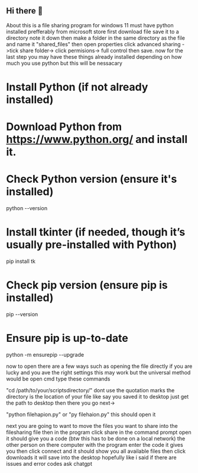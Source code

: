 ## Hi there 👋
About
this is a file sharing program for windows 11 must have python installed prefferably from microsoft store first download file save it to a directory note it down then make a folder in the same directory as the file and name it "shared_files" then open properties click advanced sharing ->tick share folder-> click permisions-> full control then save. now for the last step you may have these things already installed depending on how much you use python but this will be nessacary 
# Install Python (if not already installed)
# Download Python from https://www.python.org/ and install it.

# Check Python version (ensure it's installed)
python --version

# Install tkinter (if needed, though it’s usually pre-installed with Python)
pip install tk

# Check pip version (ensure pip is installed)
pip --version

# Ensure pip is up-to-date
python -m ensurepip --upgrade

now to open there are a few ways such as opening the file directly if you are lucky and you ave the right settings this may work but the universal method would be open cmd type these commands

"cd /path/to/your/scriptsdirectory/" dont use the quotation marks the directory is the location of your file like say you saved it to desktop just get the path to desktop then there you go next->

"python filehapion.py" or "py filehaion.py" this should open it 

next you are going to want to move the files you want to share into the filesharing file then in the program click share in the command prompt open it should give you a code (btw this has to be done on a local network) the other person on there computer with the program enter the code it gives you then click connect and it should show you all available files then click downloads it will save into the desktop hopefully like i said if there are issues and error codes ask chatgpt 


<!--
**xcheif/xcheif** is a ✨ _special_ ✨ repository because its `README.md` (this file) appears on your GitHub profile.

Here are some ideas to get you started:

- 🔭 I’m currently working on ...
- 🌱 I’m currently learning ...
- 👯 I’m looking to collaborate on ...
- 🤔 I’m looking for help with ...
- 💬 Ask me about ...
- 📫 How to reach me: ...
- 😄 Pronouns: ...
- ⚡ Fun fact: ...
-->
